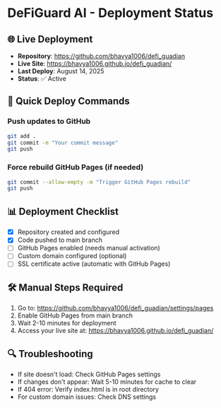 # DeFiGuard AI - Deployment Status

## 🌐 Live Deployment
- **Repository**: https://github.com/bhavya1006/defi_guadian
- **Live Site**: https://bhavya1006.github.io/defi_guadian/
- **Last Deploy**: August 14, 2025
- **Status**: ✅ Active

## 🔄 Quick Deploy Commands

### Push updates to GitHub
```bash
git add .
git commit -m "Your commit message"
git push
```

### Force rebuild GitHub Pages (if needed)
```bash
git commit --allow-empty -m "Trigger GitHub Pages rebuild"
git push
```

## 📊 Deployment Checklist
- [x] Repository created and configured
- [x] Code pushed to main branch
- [ ] GitHub Pages enabled (needs manual activation)
- [ ] Custom domain configured (optional)
- [ ] SSL certificate active (automatic with GitHub Pages)

## 🛠️ Manual Steps Required
1. Go to: https://github.com/bhavya1006/defi_guadian/settings/pages
2. Enable GitHub Pages from main branch
3. Wait 2-10 minutes for deployment
4. Access your live site at: https://bhavya1006.github.io/defi_guadian/

## 🔍 Troubleshooting
- If site doesn't load: Check GitHub Pages settings
- If changes don't appear: Wait 5-10 minutes for cache to clear
- If 404 error: Verify index.html is in root directory
- For custom domain issues: Check DNS settings
